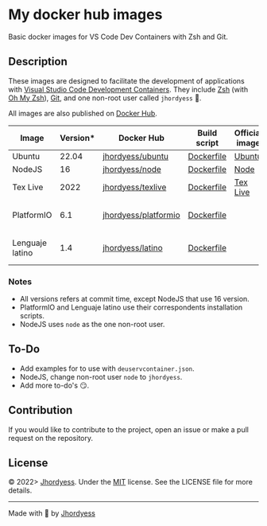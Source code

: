 # My docker hub images

Basic docker images for VS Code Dev Containers with Zsh and Git.

## Description

These images are designed to facilitate the development of applications with [Visual Studio Code Development Containers](https://code.visualstudio.com/docs/devcontainers/containers). They include [Zsh](https://www.zsh.org/) (with [Oh My Zsh](https://ohmyz.sh/)), [Git](https://git-scm.com/), and one non-root user called `jhordyess` 🤔.

All images are also published on [Docker Hub](https://hub.docker.com/).

Image | Version* | Docker Hub | Build script | Official image | Comments
-|-|-|-|-|-
 Ubuntu | 22.04 | [jhordyess/ubuntu](https://hub.docker.com/r/jhordyess/ubuntu) | [Dockerfile](./ubuntu/Dockerfile) | [Ubuntu](https://hub.docker.com/_/ubuntu/)
 NodeJS | 16 | [jhordyess/node](https://hub.docker.com/r/jhordyess/node) | [Dockerfile](./node/Dockerfile) | [Node](https://hub.docker.com/_/node)
 Tex Live | 2022 | [jhordyess/texlive](https://hub.docker.com/r/jhordyess/texlive) | [Dockerfile](./texlive/small/Dockerfile) | [Tex Live](https://hub.docker.com/r/texlive/texlive) | Using the small tag
 PlatformIO | 6.1 | [jhordyess/platformio](https://hub.docker.com/r/jhordyess/platformio) | [Dockerfile](./platformio/Dockerfile) | | Using [Python image](https://hub.docker.com/_/python)
 Lenguaje latino | 1.4 | [jhordyess/latino](https://hub.docker.com/r/jhordyess/latino) | [Dockerfile](./latino/Dockerfile) | | Using [Ubuntu image](https://hub.docker.com/_/ubuntu/)

### Notes

- All versions refers at commit time, except NodeJS that use 16 version.
- PlatformIO and Lenguaje latino use their correspondents installation scripts.
- NodeJS uses `node` as the one non-root user.

## To-Do

- Add examples for to use with `deuservcontainer.json`.
- NodeJS, change non-root user `node` to `jhordyess`.
- Add more to-do's 😏.

## Contribution

If you would like to contribute to the project, open an issue or make a pull request on the repository.

## License

© 2022> [Jhordyess](https://github.com/jhordyess). Under the [MIT](https://choosealicense.com/licenses/mit/) license. See the LICENSE file for more details.

---

Made with 💪 by [Jhordyess](https://www.jhordyess.com/)
